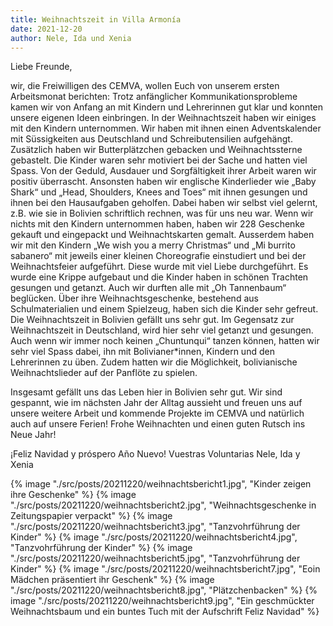 ```yaml
---
title: Weihnachtszeit in Villa Armonía
date: 2021-12-20
author: Nele, Ida und Xenia
---
```


<section>

Liebe Freunde,

wir, die Freiwilligen des CEMVA, wollen Euch von unserem ersten Arbeitsmonat berichten:
Trotz anfänglicher Kommunikationsprobleme kamen wir von Anfang an mit Kindern und Lehrerinnen gut klar und konnten unsere eigenen Ideen einbringen. In der Weihnachtszeit haben wir einiges mit den Kindern unternommen. <!-- excerpt -->Wir haben mit ihnen einen Adventskalender mit Süssigkeiten aus Deutschland und Schreibutensilien aufgehängt. Zusätzlich haben wir Butterplätzchen gebacken und Weihnachtssterne gebastelt. Die Kinder waren sehr motiviert bei der Sache und hatten viel Spass. Von der Geduld, Ausdauer und Sorgfältigkeit ihrer Arbeit waren wir positiv überrascht. Ansonsten haben wir englische Kinderlieder wie „Baby Shark“ und „Head, Shoulders, Knees and Toes“ mit ihnen gesungen und ihnen bei den Hausaufgaben geholfen. Dabei haben wir selbst viel gelernt, z.B. wie sie in Bolivien schriftlich rechnen, was für uns neu war. Wenn wir nichts mit den Kindern unternommen haben, haben wir 228 Geschenke gekauft und eingepackt und Weihnachtskarten gemalt. Ausserdem haben wir mit den Kindern „We wish you a merry Christmas“ und „Mi burrito sabanero“ mit jeweils einer kleinen Choreografie einstudiert und bei der Weihnachtsfeier aufgeführt. Diese wurde mit viel Liebe durchgeführt. Es wurde eine Krippe aufgebaut und die Kinder haben in schönen Trachten gesungen und getanzt. Auch wir durften alle mit „Oh Tannenbaum“ beglücken. Über ihre Weihnachtsgeschenke, bestehend aus Schulmaterialien und einem Spielzeug, haben sich die Kinder sehr gefreut.
Die Weihnachtszeit in Bolivien gefällt uns sehr gut. Im Gegensatz zur Weihnachtszeit in Deutschland, wird hier sehr viel getanzt und gesungen. Auch wenn wir immer noch keinen „Chuntunqui“ tanzen können, hatten wir sehr viel Spass dabei, ihn mit Bolivianer*innen, Kindern und den Lehrerinnen zu üben. Zudem hatten wir die Möglichkeit, bolivianische Weihnachtslieder auf der Panflöte zu spielen.

Insgesamt gefällt uns das Leben hier in Bolivien sehr gut. Wir sind gespannt, wie im nächsten Jahr der Alltag aussieht und freuen uns auf unsere weitere Arbeit und kommende Projekte im CEMVA und natürlich auch auf unsere Ferien! Frohe Weihnachten und einen guten Rutsch ins Neue Jahr!

¡Feliz Navidad y próspero Año Nuevo!
Vuestras Voluntarias Nele, Ida y Xenia
</section>

<section class="gallery-masonry">
  {% image "./src/posts/20211220/weihnachtsbericht1.jpg", "Kinder zeigen ihre Geschenke" %}
  {% image "./src/posts/20211220/weihnachtsbericht2.jpg", "Weihnachtsgeschenke in Zeitungspapier verpackt" %}
  {% image "./src/posts/20211220/weihnachtsbericht3.jpg", "Tanzvohrführung der Kinder" %}
  {% image "./src/posts/20211220/weihnachtsbericht4.jpg", "Tanzvohrführung der Kinder" %}
  {% image "./src/posts/20211220/weihnachtsbericht5.jpg", "Tanzvohrführung der Kinder" %}
  {% image "./src/posts/20211220/weihnachtsbericht7.jpg", "Eoin Mädchen präsentiert ihr Geschenk" %}
  {% image "./src/posts/20211220/weihnachtsbericht8.jpg", "Plätzchenbacken" %}
  {% image "./src/posts/20211220/weihnachtsbericht9.jpg", "Ein geschmückter Weihnachtsbaum und ein buntes Tuch mit der Aufschrift Feliz Navidad" %}
</section>